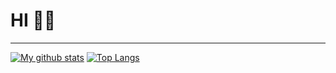 # HI 👋🏻
---
[![My github stats](https://github-readme-stats.vercel.app/api?username=kamaravichow&theme=graywhite&show_icons=true)](https://github.com/kamaravichow)
[![Top Langs](https://github-readme-stats.vercel.app/api/top-langs/?username=kamaravichow&hide_progress=true)](https://github.com/kamaravichow/)

 
